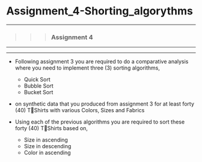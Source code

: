 # Assignment_4-Shorting_algorythms
---
>>> ### Assignment 4 <br>
---
---
    
   - Following assignment 3 you are required to do a comparative analysis where you 
     need to implement three (3) sorting algorithms,
      
        + Quick Sort
        + Bubble Sort
        + Bucket Sort
        
- on synthetic data that you produced from assignment 3 for at least forty (40) TShirts with various Colors, Sizes and Fabrics

- Using each of the previous algorithms you are required to sort these forty (40) TShirts based on,

    * Size in ascending
    * Size in descending 
    * Color in ascending
    
         

